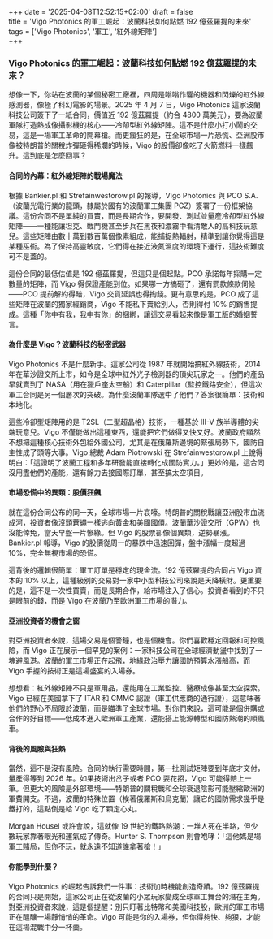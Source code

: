 +++
date = '2025-04-08T12:52:15+02:00'
draft = false  
title = 'Vigo Photonics 的軍工崛起：波蘭科技如何點燃 192 億茲羅提的未來'  
tags = ['Vigo Photonics', '軍工', '紅外線矩陣']  
+++

### Vigo Photonics 的軍工崛起：波蘭科技如何點燃 192 億茲羅提的未來？

想像一下，你站在波蘭的某個秘密工廠裡，四周是嗡嗡作響的機器和閃爍的紅外線感測器，像極了科幻電影的場景。2025 年 4 月 7 日，Vigo Photonics 這家波蘭科技公司簽下了一紙合同，價值近 192 億茲羅提（約合 4800 萬美元），要為波蘭軍隊打造熱成像攝影機的核心——冷卻型紅外線矩陣。這不是什麼小打小鬧的交易，這是一場軍工革命的開幕槍。而更瘋狂的是，在全球市場一片恐慌、亞洲股市像被特朗普的關稅炸彈砸得稀爛的時候，Vigo 的股價卻像吃了火箭燃料一樣飆升。這到底是怎麼回事？

#### 合同的內幕：紅外線矩陣的戰場魔法

根據 Bankier.pl 和 Strefainwestorow.pl 的報導，Vigo Photonics 與 PCO S.A.（波蘭光電行業的龍頭，隸屬於國有的波蘭軍工集團 PGZ）簽署了一份框架協議。這份合同不是單純的買賣，而是長期合作，要開發、測試並量產冷卻型紅外線矩陣——一種能讓坦克、戰鬥機甚至步兵在黑夜和濃霧中看清敵人的高科技玩意兒。這些矩陣由數十萬到數百萬個像素組成，能捕捉熱輻射，精準到讓你覺得這是某種巫術。為了保持高靈敏度，它們得在接近液氮溫度的環境下運行，這技術難度可不是蓋的。

這份合同的最低估值是 192 億茲羅提，但這只是個起點。PCO 承諾每年採購一定數量的矩陣，而 Vigo 得保證產能到位。如果哪一方搞砸了，還有罰款條款伺候——PCO 提前解約得賠，Vigo 交貨延誤也得掏錢。更有意思的是，PCO 成了這些矩陣在波蘭的獨家經銷商，Vigo 不能私下賣給別人，否則得付 10% 的銷售提成。這種「你中有我，我中有你」的捆綁，讓這交易看起來像是軍工版的婚姻誓言。

#### 為什麼是 Vigo？波蘭科技的秘密武器

Vigo Photonics 不是什麼新手。這家公司從 1987 年就開始搞紅外線技術，2014 年在華沙證交所上市，如今是全球中紅外光子檢測器的頂尖玩家之一。他們的產品早就賣到了 NASA（用在獵戶座太空船）和 Caterpillar（監控鐵路安全），但這次軍工合同是另一個層次的突破。為什麼波蘭軍隊選中了他們？答案很簡單：技術和本地化。

這些冷卻型矩陣用的是 T2SL（二型超晶格）技術，一種基於 III-V 族半導體的尖端玩意兒。Vigo 不僅能做出這種東西，還能把它們做得又快又好。波蘭政府顯然不想把這種核心技術外包給外國公司，尤其是在俄羅斯邊境的緊張局勢下，國防自主性成了頭等大事。Vigo 總裁 Adam Piotrowski 在 Strefainwestorow.pl 上說得明白：「這證明了波蘭工程和多年研發能直接轉化成國防實力。」更妙的是，這合同沒用盡他們的產能，還有餘力去接國際訂單，甚至搞太空項目。

#### 市場恐慌中的異類：股價狂飆

就在這份合同公布的同一天，全球市場一片哀嚎。特朗普的關稅戰讓亞洲股市血流成河，投資者像沒頭蒼蠅一樣逃向黃金和美國國債。波蘭華沙證交所（GPW）也沒能倖免，當天早盤一片慘綠。但 Vigo 的股票卻像個異類，逆勢暴漲。Bankier.pl 報導，Vigo 的股價從周一的暴跌中迅速回彈，盤中漲幅一度超過 10%，完全無視市場的恐慌。

這背後的邏輯很簡單：軍工訂單是穩定的現金流。192 億茲羅提的合同占 Vigo 資本的 10% 以上，這種級別的交易對一家中小型科技公司來說是天降橫財。更重要的是，這不是一次性買賣，而是長期合作，給市場注入了信心。投資者看到的不只是眼前的錢，而是 Vigo 在波蘭乃至歐洲軍工市場的潛力。

#### 亞洲投資者的機會之窗

對亞洲投資者來說，這場交易是個警鐘，也是個機會。你們喜歡穩定回報和可控風險，而 Vigo 正在展示一個罕見的案例：一家科技公司在全球經濟動盪中找到了一塊避風港。波蘭的軍工市場正在起飛，地緣政治壓力讓國防預算水漲船高，而 Vigo 手握的技術正是這場盛宴的入場券。

想想看：紅外線矩陣不只是軍用品，還能用在工業監控、醫療成像甚至太空探索。Vigo 已經在美國拿下了 ITAR 和 CMMC 認證（軍工供應商的通行證），這意味著他們的野心不局限於波蘭，而是瞄準了全球市場。對你們來說，這可能是個併購或合作的好目標——低成本進入歐洲軍工產業，還能搭上能源轉型和國防熱潮的順風車。

#### 背後的風險與狂熱

當然，這不是沒有風險。合同的執行需要時間，第一批測試矩陣要到年底才交付，量產得等到 2026 年。如果技術出岔子或者 PCO 耍花招，Vigo 可能得賠上一筆。但更大的風險是外部環境——特朗普的關稅戰和全球衰退陰影可能壓縮歐洲的軍費開支。不過，波蘭的特殊位置（挨著俄羅斯和烏克蘭）讓它的國防需求幾乎是鐵打的，這點倒是給 Vigo 吃了顆定心丸。

Morgan Housel 或許會說，這就像 19 世紀的鐵路熱潮：一堆人死在半路，但少數玩家靠著眼光和運氣成了傳奇。Hunter S. Thompson 則會咆哮：「這他媽是場軍工賭局，但你不玩，就永遠不知道誰拿著槍！」

#### 你能學到什麼？

Vigo Photonics 的崛起告訴我們一件事：技術加時機能創造奇蹟。192 億茲羅提的合同只是開始，這家公司正在從波蘭的小眾玩家變成全球軍工舞台的潛在主角。對亞洲投資者來說，這是個提醒：別只盯著比特幣和美國科技股，歐洲的軍工市場正在醞釀一場靜悄悄的革命。Vigo 可能是你的入場券，但你得夠快、夠狠，才能在這場混戰中分一杯羹。
